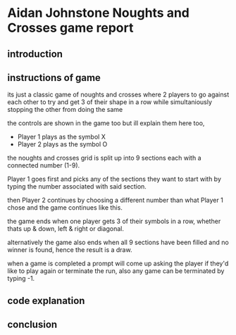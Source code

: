 # Aidan Johnstone Noughts and Crosses game report

## introduction


## instructions of game

its just a classic game of noughts and crosses where 2 players to go against each other 
to try and get 3 of their shape in a row while simultaniously stopping the other from
doing the same

the controls are shown in the game too but ill explain them here too,

- Player 1 plays as the symbol X
- Player 2 plays as the symbol O

the noughts and crosses grid is split up into 9 sections each with a connected number (1-9).

Player 1 goes first and picks any of the sections they want to start with by typing the number associated with said section.

then Player 2 continues by choosing a different number than what Player 1 chose and the game continues like this.

the game ends when one player gets 3 of their symbols in a row, whether thats up & down, left & right or diagonal.

alternatively the game also ends when all 9 sections have been filled and no winner is found, hence the result is a draw.

when a game is completed a prompt will come up asking the player if they'd like to play again or terminate the run, also any game can be terminated by typing -1.

## code explanation




## conclusion 
